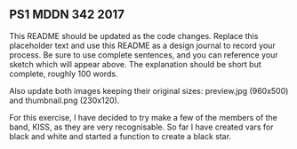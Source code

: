 ## PS1 MDDN 342 2017

This README should be updated as the code changes. Replace
this placeholder text and use this
README as a design journal to record your process.
Be sure to use complete sentences,
and you can reference your sketch which will appear above.
The explanation should be short but complete, roughly 100 words.

Also update both images keeping their original sizes:
preview.jpg (960x500) and thumbnail.png (230x120).

For this exercise, I have decided to try make a few of the members of the band, KISS, as they are very recognisable. So far I have created vars for black and white and started a function to create a black star.
